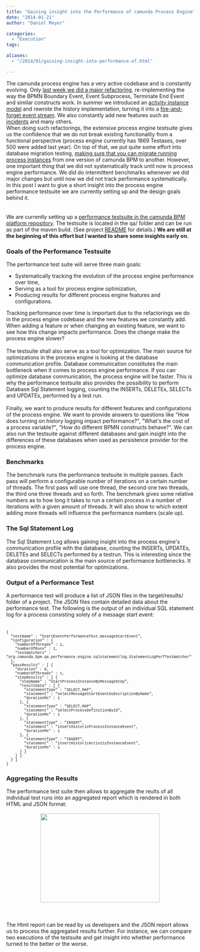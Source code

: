 ```yaml
---
title: "Gaining insight into the Performance of camunda Process Engine"
date: "2014-01-21"
author: "Daniel Meyer"

categories:
  - "Execution"
tags: 

aliases:
  - "/2014/01/gaining-insight-into-performance-of.html"

---
```


<div>
The camunda process engine has a very active codebase and is constantly evolving. Only <a href="https://github.com/camunda/camunda-bpm-platform/commit/202913749dcd3ec88761699340a8bd0529b84e03">last week we did a major refactoring</a>, re-implementing the way the BPMN Boundary Event, Event Subprocess, Terminate End Event and similar constructs work. In summer we introduced an <a href="http://blog.camunda.org/2013/06/introducing-activity-instance-model-to.html">activity instance model</a> and rewrote the history implementation, turning it into a <a href="http://docs.camunda.org/latest/guides/user-guide/#process-engine-history-and-audit-event-log">fire-and-forget event stream</a>.&nbsp;We also constantly add new features such as <a href="http://docs.camunda.org/latest/guides/user-guide/#process-engine-incidents">incidents</a>&nbsp;and many others.<br />
When doing such refactorings, the extensive process engine testsuite gives us the confidence that we do not break existing functionality from a functional perspective (process engine currently has 1669&nbsp;Testases, over 500 were added last year). On top of that, we put quite some effort into database migration testing, <a href="https://github.com/camunda/camunda-bpm-platform/blob/5984ad3ba7552c4e07b5126802059b931753c08a/qa/test-db-instance-migration/test-fixture-70/src/test/java/org/camunda/bpm/qa/upgrade/TestActivityInstanceUpgrade.java">making sure that you can migrate running process instances</a> from one version of camunda BPM to another. However, one important thing that we did not systematically track until now is process engine performance. We did do intermittent benchmarks whenever we did major changes but until now we did not track performance systematically.<br />
In this post I want to give a short insight into the process engine performance testsuite we are currently setting up and the design goals behind it.<br />
<a name='more'></a><br />
<br />
We are currently setting up a <a href="https://github.com/camunda/camunda-bpm-platform/tree/master/qa/performance-tests-engine">performance testsuite in the camunda BPM platform repository</a>. The testsuite is located in the qa/ folder and can be run as part of the maven build. (See project <a href="https://github.com/camunda/camunda-bpm-platform/blob/master/qa/performance-tests-engine/README.md">README</a> for details.) <b>We are still at the beginning of this effort but I wanted to share some insights early on.</b><br />
<h3>
Goals of the Performance Testsuite</h3>
The performance test suite will serve three main goals:<br />
<ul>
<li>Systematically tracking the evolution of the process engine performance over time,</li>
<li>Serving as a tool for process engine optimization,</li>
<li>Producing results for different process engine features and configurations.</li>
</ul>
<div>
Tracking performance over time is important due to the refactorings we do in the process engine codebase and the new features we constantly add. When adding a feature or when changing an existing feature, we want to see how this change impacts performance. Does the change make the process engine slower?</div>
<div>
<br /></div>
<div>
The testsuite shall also serve as a tool for optimization. The main source for optimizations in the process engine is looking at the database communication profile. Database communication constitutes the main bottleneck when it comes to process engine performance. If you can optimize database communication, the process engine will be faster. This is why the performance testsuite also provides the possibility to perform Database Sql Statement logging, counting the INSERTs, DELETEs, SELECTs and UPDATEs, performed by a test run.&nbsp;</div>
<div>
<br /></div>
<div>
Finally, we want to produce results for different features and configurations of the process engine. We want to provide answers to questions like "How does turning on history logging impact performance?", "What's the cost of a process variable?", "How do different BPMN constructs behave?". We can also run the testsuite against different databases and gain insight into the differences of these databases when used as persistence provider for the process engine.</div>
<h3>
Benchmarks</h3>
<div>
The benchmark runs the performance testsuite in multiple passes. Each pass will perform a configurable number of iterations on a certain number of threads. The first pass will use one thread, the second one two threads, the third one three threads and so forth. The benchmark gives some relative numbers as to how long it takes to run a certain process in a number of iterations with a given amount of threads. It will also show to which extent adding more threads will influence the performance numbers (scale up).<br />
<h3>
The Sql Statement Log</h3>
</div>
<div>
The Sql Statement Log allows gaining insight into the process engine's communication profile with the database, counting the INSERTs, UPDATEs, DELETEs and SELECTs performed by a testrun. This is interesting since the database communication is the main source of performance bottlenecks. It also provides the most potential for optimizations.</div>
<h3>
Output of a Performance Test</h3>
<div>
A performance test will produce a list of JSON files in the target/results/ folder of a project. The JSON files contain detailed data about the performance test. The following is the output of an individual SQL statement log for a process consisting solely of a message start event:</div>
<div>
<br /></div>
<br />
<div>
<span style="font-family: Courier New, Courier, monospace; font-size: x-small;">{</span></div>
<div>
<div>
<span style="font-family: Courier New, Courier, monospace; font-size: x-small;">&nbsp; "testName" : "StartEventPerformanceTest.messageStartEvent",</span></div>
<div>
<span style="font-family: Courier New, Courier, monospace; font-size: x-small;">&nbsp; "configuration" : {</span></div>
<div>
<span style="font-family: Courier New, Courier, monospace; font-size: x-small;">&nbsp; &nbsp; "numberOfThreads" : 1,</span></div>
<div>
<span style="font-family: Courier New, Courier, monospace; font-size: x-small;">&nbsp; &nbsp; "numberOfRuns" : 1,</span></div>
<div>
<span style="font-family: Courier New, Courier, monospace; font-size: x-small;">&nbsp; &nbsp; "testWatchers" : "org.camunda.bpm.qa.performance.engine.sqlstatementlog.StatementLogPerfTestWatcher"</span></div>
<div>
<span style="font-family: Courier New, Courier, monospace; font-size: x-small;">&nbsp; },</span></div>
<div>
<span style="font-family: Courier New, Courier, monospace; font-size: x-small;">&nbsp; "passResults" : [ {</span></div>
<div>
<span style="font-family: Courier New, Courier, monospace; font-size: x-small;">&nbsp; &nbsp; "duration" : 8,</span></div>
<div>
<span style="font-family: Courier New, Courier, monospace; font-size: x-small;">&nbsp; &nbsp; "numberOfThreads" : 1,</span></div>
<div>
<span style="font-family: Courier New, Courier, monospace; font-size: x-small;">&nbsp; &nbsp; "stepResults" : [ {</span></div>
<div>
<span style="font-family: Courier New, Courier, monospace; font-size: x-small;">&nbsp; &nbsp; &nbsp; "stepName" : "StartProcessInstanceByMessageStep",</span></div>
<div>
<span style="font-family: Courier New, Courier, monospace; font-size: x-small;">&nbsp; &nbsp; &nbsp; "resultData" : [ {</span></div>
<div>
<span style="font-family: Courier New, Courier, monospace; font-size: x-small;">&nbsp; &nbsp; &nbsp; &nbsp; "statementType" : "SELECT_MAP",</span></div>
<div>
<span style="font-family: Courier New, Courier, monospace; font-size: x-small;">&nbsp; &nbsp; &nbsp; &nbsp; "statement" : "selectMessageStartEventSubscriptionByName",</span></div>
<div>
<span style="font-family: Courier New, Courier, monospace; font-size: x-small;">&nbsp; &nbsp; &nbsp; &nbsp; "durationMs" : 1</span></div>
<div>
<span style="font-family: Courier New, Courier, monospace; font-size: x-small;">&nbsp; &nbsp; &nbsp; }, {</span></div>
<div>
<span style="font-family: Courier New, Courier, monospace; font-size: x-small;">&nbsp; &nbsp; &nbsp; &nbsp; "statementType" : "SELECT_MAP",</span></div>
<div>
<span style="font-family: Courier New, Courier, monospace; font-size: x-small;">&nbsp; &nbsp; &nbsp; &nbsp; "statement" : "selectProcessDefinitionById",</span></div>
<div>
<span style="font-family: Courier New, Courier, monospace; font-size: x-small;">&nbsp; &nbsp; &nbsp; &nbsp; "durationMs" : 1</span></div>
<div>
<span style="font-family: Courier New, Courier, monospace; font-size: x-small;">&nbsp; &nbsp; &nbsp; }, {</span></div>
<div>
<span style="font-family: Courier New, Courier, monospace; font-size: x-small;">&nbsp; &nbsp; &nbsp; &nbsp; "statementType" : "INSERT",</span></div>
<div>
<span style="font-family: Courier New, Courier, monospace; font-size: x-small;">&nbsp; &nbsp; &nbsp; &nbsp; "statement" : "insertHistoricProcessInstanceEvent",</span></div>
<div>
<span style="font-family: Courier New, Courier, monospace; font-size: x-small;">&nbsp; &nbsp; &nbsp; &nbsp; "durationMs" : 1</span></div>
<div>
<span style="font-family: Courier New, Courier, monospace; font-size: x-small;">&nbsp; &nbsp; &nbsp; }, {</span></div>
<div>
<span style="font-family: Courier New, Courier, monospace; font-size: x-small;">&nbsp; &nbsp; &nbsp; &nbsp; "statementType" : "INSERT",</span></div>
<div>
<span style="font-family: Courier New, Courier, monospace; font-size: x-small;">&nbsp; &nbsp; &nbsp; &nbsp; "statement" : "insertHistoricActivityInstanceEvent",</span></div>
<div>
<span style="font-family: Courier New, Courier, monospace; font-size: x-small;">&nbsp; &nbsp; &nbsp; &nbsp; "durationMs" : 1</span></div>
<div>
<span style="font-family: Courier New, Courier, monospace; font-size: x-small;">&nbsp; &nbsp; &nbsp; } ]</span></div>
<div>
<span style="font-family: Courier New, Courier, monospace; font-size: x-small;">&nbsp; &nbsp; } ]</span></div>
<div>
<span style="font-family: Courier New, Courier, monospace; font-size: x-small;">&nbsp; } ]</span></div>
<div>
<span style="font-family: Courier New, Courier, monospace; font-size: x-small;">}</span></div>
</div>
<h3>
Aggregating the Results</h3>
<div>
The performance test suite then allows to aggregate the reults of all individual test runs into an aggregated report which is rendered in both HTML and JSON format:&nbsp;</div>
<div>
<br /></div>
<div class="separator" style="clear: both; text-align: center;">
</div>
<div class="separator" style="clear: both; text-align: center;">
<a href="http://4.bp.blogspot.com/-OHkgUeJSTtg/Ut4uxbWC7wI/AAAAAAAAASA/yxfU02JDbDM/s1600/sql-statement-log-report.png" imageanchor="1" style="margin-left: 1em; margin-right: 1em;"><img border="0" src="http://4.bp.blogspot.com/-OHkgUeJSTtg/Ut4uxbWC7wI/AAAAAAAAASA/yxfU02JDbDM/s1600/sql-statement-log-report.png" height="238" width="320" /></a></div>
<br />
<br />
<br />
<div class="separator" style="clear: both; text-align: left;">
The Html report can be read by us developers and the JSON report allows us to process the aggregated results further. For instance, we can compare two executions of the testsuite and get insight into whether performance turned to the better or the worse.</div>

</div>